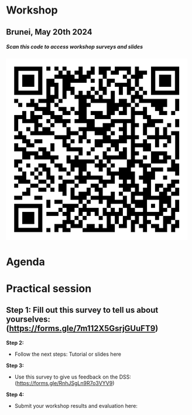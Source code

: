 # Workshop
## Brunei, May 20th 2024

##### *Scan this code to access workshop surveys and slides*
![QRcode](https://github.com/connectingLandscapes/cola_workshop_brunei/blob/main/qr-code-brunei-workshop-400.png)


# Agenda

# Practical session

**Step 1:** Fill out this survey to tell us about yourselves: (https://forms.gle/7m112X5GsrjGUuFT9)
  - 


**Step 2:** 
- Follow the next steps: Tutorial or slides here

**Step 3:** 
  - Use this survey to give us feedback on the DSS: (https://forms.gle/RnhJSgLn9R7o3VYV9)

**Step 4:** 
  - Submit your workshop results and evaluation here: [](https://forms.gle/5i9tgQL1H5AeBMcT7)
